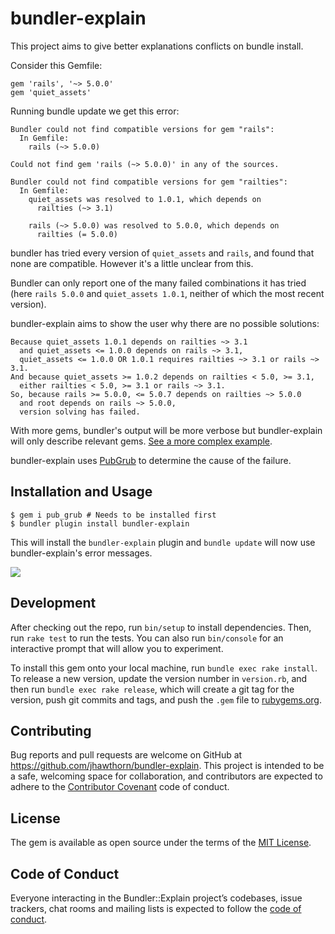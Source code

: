 # bundler-explain

This project aims to give better explanations conflicts on bundle install.

Consider this Gemfile:

```
gem 'rails', '~> 5.0.0'
gem 'quiet_assets'
```

Running bundle update we get this error:

```
Bundler could not find compatible versions for gem "rails":
  In Gemfile:
    rails (~> 5.0.0)

Could not find gem 'rails (~> 5.0.0)' in any of the sources.

Bundler could not find compatible versions for gem "railties":
  In Gemfile:
    quiet_assets was resolved to 1.0.1, which depends on
      railties (~> 3.1)

    rails (~> 5.0.0) was resolved to 5.0.0, which depends on
      railties (= 5.0.0)
```

bundler has tried every version of `quiet_assets` and `rails`, and found that
none are compatible. However it's a little unclear from this.

Bundler can only report one of the many failed combinations it has tried (here
`rails 5.0.0` and `quiet_assets 1.0.1`, neither of which the most recent
version).

bundler-explain aims to show the user why there are no possible solutions:

```
Because quiet_assets 1.0.1 depends on railties ~> 3.1
  and quiet_assets <= 1.0.0 depends on rails ~> 3.1,
  quiet_assets <= 1.0.0 OR 1.0.1 requires railties ~> 3.1 or rails ~> 3.1.
And because quiet_assets >= 1.0.2 depends on railties < 5.0, >= 3.1,
  either railties < 5.0, >= 3.1 or rails ~> 3.1.
So, because rails >= 5.0.0, <= 5.0.7 depends on railties ~> 5.0.0
  and root depends on rails ~> 5.0.0,
  version solving has failed.
```

With more gems, bundler's output will be more verbose but bundler-explain will
only describe relevant gems. [See a more complex example](https://gist.github.com/jhawthorn/480dab06ade950161d3bd0db0018538e).

bundler-explain uses [PubGrub](https://github.com/jhawthorn/pub_grub) to
determine the cause of the failure.

## Installation and Usage

```
$ gem i pub_grub # Needs to be installed first
$ bundler plugin install bundler-explain
```

This will install the `bundler-explain` plugin and `bundle update` will now use
bundler-explain's error messages.

![](http://i.hawth.ca/s/Ln3zIDao.png)

## Development

After checking out the repo, run `bin/setup` to install dependencies. Then, run `rake test` to run the tests. You can also run `bin/console` for an interactive prompt that will allow you to experiment.

To install this gem onto your local machine, run `bundle exec rake install`. To release a new version, update the version number in `version.rb`, and then run `bundle exec rake release`, which will create a git tag for the version, push git commits and tags, and push the `.gem` file to [rubygems.org](https://rubygems.org).

## Contributing

Bug reports and pull requests are welcome on GitHub at https://github.com/jhawthorn/bundler-explain. This project is intended to be a safe, welcoming space for collaboration, and contributors are expected to adhere to the [Contributor Covenant](http://contributor-covenant.org) code of conduct.

## License

The gem is available as open source under the terms of the [MIT License](https://opensource.org/licenses/MIT).

## Code of Conduct

Everyone interacting in the Bundler::Explain project’s codebases, issue trackers, chat rooms and mailing lists is expected to follow the [code of conduct](https://github.com/jhawthorn/bundler-explain/blob/master/CODE_OF_CONDUCT.md).
